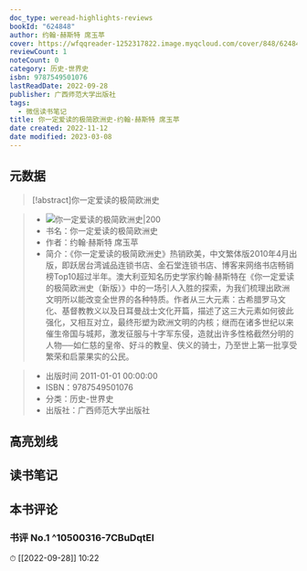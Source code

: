 ```yaml
---
doc_type: weread-highlights-reviews
bookId: "624848"
author: 约翰·赫斯特 席玉苹
cover: https://wfqqreader-1252317822.image.myqcloud.com/cover/848/624848/t7_624848.jpg
reviewCount: 1
noteCount: 0
category: 历史-世界史
isbn: 9787549501076
lastReadDate: 2022-09-28
publisher: 广西师范大学出版社
tags:
  - 微信读书笔记
title: 你一定爱读的极简欧洲史-约翰·赫斯特 席玉苹
date created: 2022-11-12
date modified: 2023-03-08
---
```


## 元数据

>[!abstract]你一定爱读的极简欧洲史

> - ![你一定爱读的极简欧洲史|200](https://wfqqreader-1252317822.image.myqcloud.com/cover/848/624848/t7_624848.jpg)
> - 书名：你一定爱读的极简欧洲史
> - 作者：约翰·赫斯特 席玉苹
> - 简介：《你一定爱读的极简欧洲史》热销欧美，中文繁体版2010年4月出版，即跃居台湾诚品连锁书店、金石堂连锁书店、博客来网络书店畅销榜Top10超过半年。澳大利亚知名历史学家约翰·赫斯特在《你一定爱读的极简欧洲史（新版）》中的一场引人入胜的探索，为我们梳理出欧洲文明所以能改变全世界的各种特质。作者从三大元素：古希腊罗马文化、基督教教义以及日耳曼战士文化开篇，描述了这三大元素如何彼此强化，又相互对立，最终形塑为欧洲文明的内核；继而在诸多世纪以来催生帝国与城邦，激发征服与十字军东侵，造就出许多性格截然分明的人物──如仁慈的皇帝、好斗的教皇、侠义的骑士，乃至世上第一批享受繁荣和启蒙果实的公民。

> - 出版时间 2011-01-01 00:00:00
> - ISBN：9787549501076
> - 分类：历史-世界史
> - 出版社：广西师范大学出版社

## 高亮划线

## 读书笔记

## 本书评论

### 书评 No.1 ^10500316-7CBuDqtEI

⏱ [[2022-09-28]] 10:22

